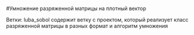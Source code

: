 #Умножение разряженной матрицы на плотный вектор

Ветки:
luba_sobol содержит ветку с проектом, который реализует класс разряженной матрицы в разных формат и алгоритм умножения
